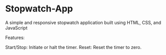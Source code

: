 # Stopwatch-App
A simple and responsive stopwatch application built using HTML, CSS, and JavaScript

Features:

Start/Stop: Initiate or halt the timer.
Reset: Reset the timer to zero.
